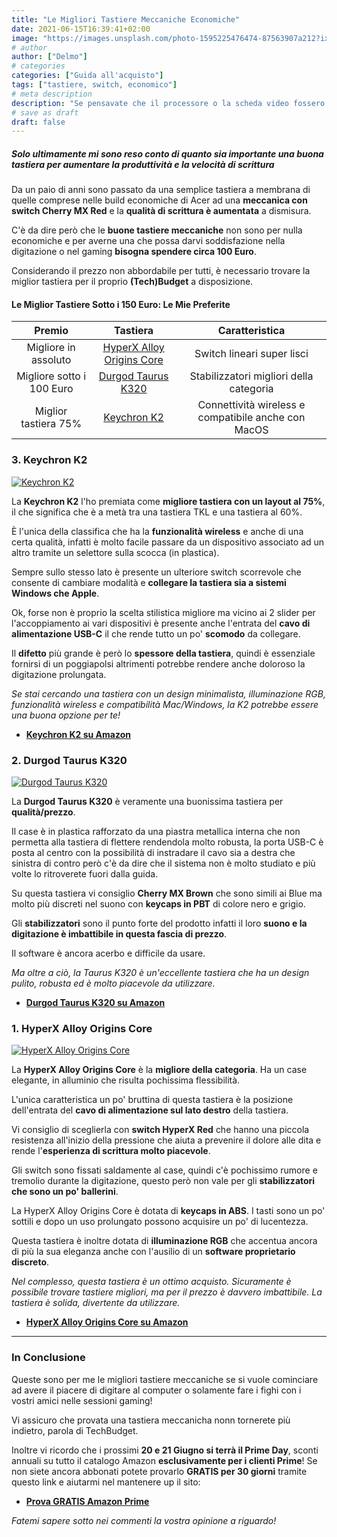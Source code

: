 ```yaml
---
title: "Le Migliori Tastiere Meccaniche Economiche"
date: 2021-06-15T16:39:41+02:00
image: "https://images.unsplash.com/photo-1595225476474-87563907a212?ixid=MnwxMjA3fDB8MHxwaG90by1wYWdlfHx8fGVufDB8fHx8&ixlib=rb-1.2.1&auto=format&fit=crop&w=1051&q=80"
# author
author: ["Delmo"]
# categories
categories: ["Guida all'acquisto"]
tags: ["tastiere, switch, economico"]
# meta description
description: "Se pensavate che il processore o la scheda video fossero gli hardware più importanti in una pc build, vi sbagliate: è la tastiera."
# save as draft
draft: false
---
```



##### Solo ultimamente mi sono reso conto di quanto sia importante una buona tastiera per aumentare la produttività e la velocità di scrittura

Da un paio di anni sono passato da una semplice tastiera a membrana di quelle comprese nelle build economiche di Acer ad una **meccanica con switch Cherry MX Red** e la **qualità di scrittura è aumentata** a dismisura.

C'è da dire però che le **buone tastiere meccaniche** non sono per nulla economiche e per averne una che possa darvi soddisfazione nella digitazione o nel gaming **bisogna spendere circa 100 Euro**.

Considerando il prezzo non abbordabile per tutti, è necessario trovare la miglior tastiera per il proprio **(Tech)Budget** a disposizione.

#### Le Miglior Tastiere Sotto i 150 Euro: Le Mie Preferite

|           Premio          |                       Tastiera                       |                    Caratteristica                   |
|:-------------------------:|:----------------------------------------------------:|:---------------------------------------------------:|
| Migliore in assoluto      | [HyperX Alloy Origins Core](https://amzn.to/35udsEl) | Switch lineari super lisci                          |
| Migliore sotto i 100 Euro | [Durgod Taurus K320](https://amzn.to/2U9uiWU)        | Stabilizzatori migliori della categoria             |
| Miglior tastiera 75%      | [Keychron K2](https://amzn.to/3gmNPf8)               | Connettività wireless e compatibile anche con MacOS |

### 3. Keychron K2

[![Keychron K2](https://images-na.ssl-images-amazon.com/images/I/611gRkrOX7L._AC_SY450_.jpg)](https://amzn.to/3gmNPf8)

La **Keychron K2** l'ho premiata come **migliore tastiera con un layout al 75%**, il che significa che è a metà tra una tastiera TKL e una tastiera al 60%.

È l'unica della classifica che ha la **funzionalità wireless** e anche di una certa qualità, infatti è molto facile passare da un dispositivo associato ad un altro tramite un selettore sulla scocca (in plastica).

Sempre sullo stesso lato è presente un ulteriore switch scorrevole che consente di cambiare modalità e **collegare la tastiera sia a sistemi Windows che Apple**.

Ok, forse non è proprio la scelta stilistica migliore ma vicino ai 2 slider per l'accoppiamento ai vari dispositivi è presente anche l'entrata del **cavo di alimentazione USB-C** il che rende tutto un po' **scomodo** da collegare.

Il **difetto** più grande è però lo **spessore della tastiera**, quindi è essenziale fornirsi di un poggiapolsi altrimenti potrebbe rendere anche doloroso la digitazione prolungata.

*Se stai cercando una tastiera con un design minimalista, illuminazione RGB, funzionalità wireless e compatibilità Mac/Windows, la K2 potrebbe essere una buona opzione per te!*

- **[Keychron K2 su Amazon](https://amzn.to/3gmNPf8)**

### 2. Durgod Taurus K320

[![Durgod Taurus K320](https://images-na.ssl-images-amazon.com/images/I/71BeWqJAVYL._AC_SY450_.jpg)](https://amzn.to/2U9uiWU)

La **Durgod Taurus K320** è veramente una buonissima tastiera per **qualità/prezzo**.

Il case è in plastica rafforzato da una piastra metallica interna che non permetta alla tastiera di flettere rendendola molto robusta, la porta USB-C è posta al centro con la possibilità di instradare il cavo sia a destra che sinistra di contro però c'è da dire che il sistema non è molto studiato e più volte lo ritroverete fuori dalla guida.

Su questa tastiera vi consiglio **Cherry MX Brown** che sono simili ai Blue ma molto più discreti nel suono con **keycaps in PBT** di colore nero e grigio.

Gli **stabilizzatori** sono il punto forte del prodotto infatti il loro **suono e la digitazione è imbattibile in questa fascia di prezzo**.

Il software è ancora acerbo e difficile da usare.

*Ma oltre a ciò, la Taurus K320 è un'eccellente tastiera che ha un design pulito, robusta ed è molto piacevole da utilizzare.*

- **[Durgod Taurus K320 su Amazon](https://amzn.to/2U9uiWU)**

### 1. HyperX Alloy Origins Core

[![HyperX Alloy Origins Core](https://images-na.ssl-images-amazon.com/images/I/71cQYybJC7L._AC_SY450_.jpg)](https://amzn.to/35udsEl)

La **HyperX Alloy Origins Core** è la **migliore della categoria**. Ha un case elegante, in alluminio che risulta pochissima flessibilità.

L'unica caratteristica un po' bruttina di questa tastiera è la posizione dell'entrata del **cavo di alimentazione sul lato destro** della tastiera.

Vi consiglio di sceglierla con **switch HyperX Red** che hanno una piccola resistenza all'inizio della pressione che aiuta a prevenire il dolore alle dita e rende l'**esperienza di scrittura molto piacevole**.

Gli switch sono fissati saldamente al case, quindi c'è pochissimo rumore e tremolio durante la digitazione, questo però non vale per gli **stabilizzatori che sono un po' ballerini**.

La HyperX Alloy Origins Core è dotata di **keycaps in ABS**. I tasti sono un po' sottili e dopo un uso prolungato possono acquisire un po' di lucentezza.

Questa tastiera è inoltre dotata di **illuminazione RGB** che accentua ancora di più la sua eleganza anche con l'ausilio di un **software proprietario discreto**.

*Nel complesso, questa tastiera è un ottimo acquisto. Sicuramente è possibile trovare tastiere migliori, ma per il prezzo è davvero imbattibile. La tastiera è solida, divertente da utilizzare.*

- **[HyperX Alloy Origins Core su Amazon](https://amzn.to/35udsEl)**

___

### In Conclusione

Queste sono per me le migliori tastiere meccaniche se si vuole cominciare ad avere il piacere di digitare al computer o solamente fare i fighi con i vostri amici nelle sessioni gaming!

Vi assicuro che provata una tastiera meccanicha nonn tornerete più indietro, parola di TechBudget.

Inoltre vi ricordo che i prossimi **20 e 21 Giugno si terrà il Prime Day**, sconti annuali su tutto il catalogo Amazon **esclusivamente per i clienti Prime**!
Se non siete ancora abbonati potete provarlo **GRATIS per 30 giorni** tramite questo link e aiutarmi nel mantenere up il sito:

- **[Prova GRATIS Amazon Prime](https://amzn.to/3zrJKOm)**

*Fatemi sapere sotto nei commenti la vostra opinione a riguardo!*
